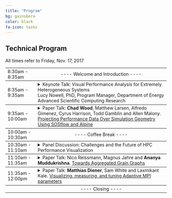 ```yaml
---
title: "Program"
bg: gainsboro
color: black
fa-icon: tasks
---
```


## Technical Program 

All times refer to Friday, Nov. 17, 2017

<table>
<tr>
<td class="td_leftcol" style="border-bottom: 1px solid;"> 8:30am - 8:35am </td>
<td class="td_rightcol" style="border-bottom: 1px solid; text-align: center;"> ---- Welcome and Introduction ---- </td>
</tr>
<tr>
<td class="td_leftcol" style="border-bottom: 1px solid;"> 8:35am - 9:35am </td>
<td class="td_rightcol" style="border-bottom: 1px solid;"> 
<details>
  <summary>Keynote Talk: Visual Performance Analysis for Extremely Heterogeneous Systems<br/>
  Lucy Nowell, PhD, Program Manager, Department of Energy Advanced Scientific Computing Research</summary>
  <div style="padding: 8px;"><em>Extreme heterogeneity</em> is the result of using multiple types of processors, accelerators, memory and storage in a single computing platform or environment that must support an expanding variety of application workflows to meet the needs of increasingly heterogeneous users. Extremely heterogeneous supercomputers are likely be acquired by the ASCR-supported supercomputing facilities as we reach the end of Moore’s Law while still facing rapidly increasing computational and data intensive requirements. The exponential increase in system complexity will make it essential for system administrators and software developers to have new tools that help them understand the behavior of extremely heterogeneous supercomputing environments and the applications that run in them. The vast bandwidth of visual perception makes the combination of visualization and performance analysis essential.<br/>
  <br/><img src="../img/Nowell_Nov2015.jpg" style="float: left; padding-right: 10px; padding-top: 10px;">
  Dr. Lucy Nowell is a Computer Scientist and Program Manager in the Advanced Scientific Computing Research (ASCR) program in the Department of Energy’s Office of Science. Until recently, she managed a research portfolio emphasizing scientific data management, analysis and visualization. A change of assignment has her now focused on reshaping the ASCR Computer Science program to address challenges in the realm of operating and runtime systems and programming models/environments that will result from exponential increases in the complexity of Post Moore Era supercomputers. Previously she served as a Program Director in NSF’s Office of Cyberinfrastructure and as a Program Manager for the Department of Defense, managing projects related to information analysis and visualization. Her MS and PhD in Computer Science are from Virginia Tech. She has a BA and MA in Theatre from the University of Alabama – Tuscaloosa and the MFA from the University of New Orleans. Her own research focused on information visualization for digital libraries and science applications, drawing on her background in visual art and cognitive/perceptual psychology, as well as computer science.</div>
</details>
</td>
</tr>
<tr>
<td class="td_leftcol" style="border-bottom: 1px solid;"> 9:35am - 10:00am </td>
<td class="td_rightcol" style="border-bottom: 1px solid;"> 
<details>
<summary>Paper Talk: <strong>Chad Wood</strong>, Matthew Larsen, Alfredo Gimenez, Cyrus Harrison, Todd Gamblin and Allen Malony. <a href="pdfs/VPA_2017_wood.pdf">Projecting Performance Data Over Simulation Geometry Using SOSflow and Alpine</a></summary>
<div style="padding: 8px;">The performance of HPC simulation codes is often tied to their simulated domains; e.g., properties of the input decks, boundaries of the underlying meshes, and parallel decomposition of the simulation space. A variety of research efforts have demonstrated the utility of projecting performance data onto the simulation geometry to enable analysis of these kinds of performance problems. However, current methods to do so are largely ad-hoc and limited in terms of extensibility and scalability. Furthermore, few methods enable this projection online, resulting in large storage and processing requirements for offline analysis. We present a general, extensible, and scalable solution for in-situ (online) visualization of performance data projected onto the underlying geometry of simulation codes. Our solution employs the scalable observation system SOSflow with the in-situ visualization framework ALPINE to automatically extract simulation geometry and stream aggregated performance metrics to respective locations within the geometry at runtime. Our system decouples the resources and mechanisms to collect, aggregate, project, and visualize the resulting data, thus mitigating overhead and enabling online analysis at large scales. Furthermore, our method requires minimal user input and modification of existing code, enabling general and widespread adoption.  <a href="pdfs/VPA_2017_wood.pdf">[PDF]</a></div>
</details>
</td>
</tr>
<tr>
<td class="td_leftcol" style="border-bottom: 1px solid;"> 10:00am - 10:30am </td>
<td class="td_rightcol" style="border-bottom: 1px solid; text-align: center;"> ---- Coffee Break ---- </td>
</tr>
<tr>
<td class="td_leftcol" style="border-bottom: 1px solid;"> 10:30am - 11:10am </td>
<td class="td_rightcol" style="border-bottom: 1px solid;"> 
<details>
<summary>Panel Discussion: Challenges and the Future of HPC Performance Visualization</summary>
<div style="padding: 8px;">
Panelists:<br/>
<ul style="font-size: 100%;">
<li>Holger Brunst, TU Dresden</li>
<li>Katherine Isaacs, University of Arizona</li>
<li>Matthew Legendre, Lawrence Livermore National Laboratory</li>
<li>David Richards, Lawrence Livermore National Laboratory</li>
</ul>
</div>
</details>
</td>
</tr>
<tr>
<td class="td_leftcol" style="border-bottom: 1px solid;"> 11:10am - 11:35am </td>
<td class="td_rightcol" style="border-bottom: 1px solid;"> 
<details>
<summary>Paper Talk: Nico Reissmann, Magnus Jahre and <strong>Ananya Muddukrishna</strong>. <a href="pdfs/VPA_2017_reissman.pdf">Towards Aggregated Grain Graphs</a></summary>
<div style="padding: 8px;">Grain graphs simplify OpenMP performance analysis by visualizing performance problems from a fork-join perspective that is familiar to programmers. However, it is tedious to navigate and diagnose problems in large grain graphs with thousands of task and parallel for-loop chunk instances. We present an aggregation method that matches recurring patterns in grain graphs and groups related nodes together, reducing graphs of any size to one root group. The aggregated grain graph is then navigated by progressively uncovering groups and analyzing only those groups that have problems. This enhances productivity by enabling programmers to understand program structure and problems in large grain graphs with less effort than before.  <a href="pdfs/VPA_2017_reissman.pdf">[PDF]</a></div>
</details>
</td>
</tr>
<tr>
<td class="td_leftcol" style="border-bottom: 1px solid;"> 11:35am - 12:00pm </td>
<td class="td_rightcol" style="border-bottom: 1px solid;">
<details>
<summary>Paper Talk: <strong>Matthias Diener</strong>, Sam White and Laxmikant Kale. <a href="pdfs/VPA_2017_diener.pdf">Visualizing, measuring, and tuning Adaptive MPI parameters</a></summary>
<div style="padding: 8px;">Adaptive MPI (AMPI) is an advanced MPI runtime environment that offers several features over traditional MPI runtimes, which can lead to a better utilization of the underlying hardware platform and therefore higher performance. These features are overdecomposition through virtualization, and load balancing via rank migration. Choosing which of these features to use, and finding the optimal parameters for them is a challenging task however, since different applications and systems may require different options. Furthermore, there is a lack of information about the impact of each option. In this paper, we present a new visualization of AMPI in its companion Projections tool, which depicts the operation of an MPI application and details the impact of the different AMPI features on its resource usage. We show how these visualizations can help to improve the efficiency and execution time of an MPI application. Applying optimizations indicated by the performance analysis to two MPI-based applications results in performance improvements of up 18% from overdecomposition and load balancing.  <a href="pdfs/VPA_2017_diener.pdf">[PDF]</a></div>
</details>
</td>
</tr>
<tr>
<td class="td_leftcol">  </td>
<td class="td_rightcol" style="text-align: center;"> ---- Closing ---- </td>
</tr>
</table>
